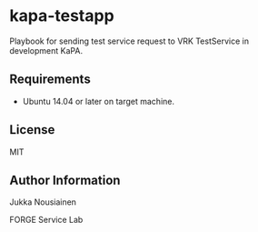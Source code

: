 kapa-testapp
=========

Playbook for sending test service request to VRK TestService in development KaPA.

Requirements
------------

- Ubuntu 14.04 or later on target machine.

License
-------

MIT

Author Information
------------------

Jukka Nousiainen

FORGE Service Lab
